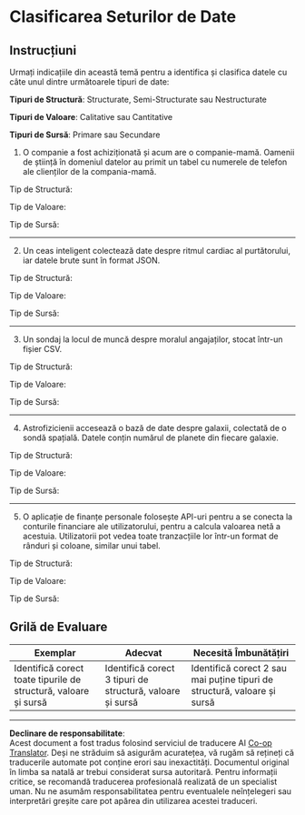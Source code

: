 <!--
CO_OP_TRANSLATOR_METADATA:
{
  "original_hash": "2e5cacb967c1e9dfd07809bfc441a0b4",
  "translation_date": "2025-08-26T15:31:51+00:00",
  "source_file": "1-Introduction/03-defining-data/assignment.md",
  "language_code": "ro"
}
-->
# Clasificarea Seturilor de Date

## Instrucțiuni

Urmați indicațiile din această temă pentru a identifica și clasifica datele cu câte unul dintre următoarele tipuri de date:

**Tipuri de Structură**: Structurate, Semi-Structurate sau Nestructurate

**Tipuri de Valoare**: Calitative sau Cantitative

**Tipuri de Sursă**: Primare sau Secundare

1. O companie a fost achiziționată și acum are o companie-mamă. Oamenii de știință în domeniul datelor au primit un tabel cu numerele de telefon ale clienților de la compania-mamă.

Tip de Structură:

Tip de Valoare:

Tip de Sursă:

---

2. Un ceas inteligent colectează date despre ritmul cardiac al purtătorului, iar datele brute sunt în format JSON.

Tip de Structură:

Tip de Valoare:

Tip de Sursă:

---

3. Un sondaj la locul de muncă despre moralul angajaților, stocat într-un fișier CSV.

Tip de Structură:

Tip de Valoare:

Tip de Sursă:

---

4. Astrofizicienii accesează o bază de date despre galaxii, colectată de o sondă spațială. Datele conțin numărul de planete din fiecare galaxie.

Tip de Structură:

Tip de Valoare:

Tip de Sursă:

---

5. O aplicație de finanțe personale folosește API-uri pentru a se conecta la conturile financiare ale utilizatorului, pentru a calcula valoarea netă a acestuia. Utilizatorii pot vedea toate tranzacțiile lor într-un format de rânduri și coloane, similar unui tabel.

Tip de Structură:

Tip de Valoare:

Tip de Sursă:

## Grilă de Evaluare

Exemplar | Adecvat | Necesită Îmbunătățiri
--- | --- | -- |
Identifică corect toate tipurile de structură, valoare și sursă | Identifică corect 3 tipuri de structură, valoare și sursă | Identifică corect 2 sau mai puține tipuri de structură, valoare și sursă |

---

**Declinare de responsabilitate**:  
Acest document a fost tradus folosind serviciul de traducere AI [Co-op Translator](https://github.com/Azure/co-op-translator). Deși ne străduim să asigurăm acuratețea, vă rugăm să rețineți că traducerile automate pot conține erori sau inexactități. Documentul original în limba sa natală ar trebui considerat sursa autoritară. Pentru informații critice, se recomandă traducerea profesională realizată de un specialist uman. Nu ne asumăm responsabilitatea pentru eventualele neînțelegeri sau interpretări greșite care pot apărea din utilizarea acestei traduceri.